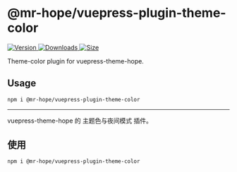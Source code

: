 # @mr-hope/vuepress-plugin-theme-color

[![Version](https://img.shields.io/npm/v/@mr-hope/vuepress-plugin-theme-color.svg?style=flat-square&logo=npm) ![Downloads](https://img.shields.io/npm/dm/@mr-hope/vuepress-plugin-theme-color.svg?style=flat-square&logo=npm) ![Size](https://img.shields.io/bundlephobia/min/@mr-hope/vuepress-plugin-theme-color?style=flat-square&logo=npm)](https://www.npmjs.com/package/@mr-hope/vuepress-plugin-theme-color)

Theme-color plugin for vuepress-theme-hope.

## Usage

```bash
npm i @mr-hope/vuepress-plugin-theme-color
```

---

vuepress-theme-hope 的 主题色与夜间模式 插件。

## 使用

```bash
npm i @mr-hope/vuepress-plugin-theme-color
```
